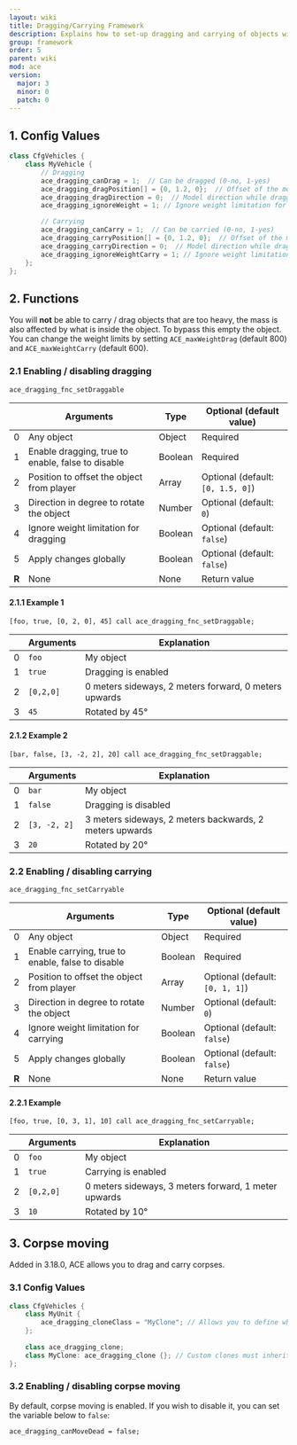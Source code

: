 ```yaml
---
layout: wiki
title: Dragging/Carrying Framework
description: Explains how to set-up dragging and carrying of objects with the ACE3 dragging and carrying system.
group: framework
order: 5
parent: wiki
mod: ace
version:
  major: 3
  minor: 0
  patch: 0
---
```


## 1. Config Values

```cpp
class CfgVehicles {
    class MyVehicle {
        // Dragging
        ace_dragging_canDrag = 1;  // Can be dragged (0-no, 1-yes)
        ace_dragging_dragPosition[] = {0, 1.2, 0};  // Offset of the model from the body while dragging (same as attachTo) (default: [0, 1.5, 0])
        ace_dragging_dragDirection = 0;  // Model direction while dragging (same as setDir after attachTo) (default: 0)
        ace_dragging_ignoreWeight = 1; // Ignore weight limitation for dragging (0-no, 1-yes)

        // Carrying
        ace_dragging_canCarry = 1;  // Can be carried (0-no, 1-yes)
        ace_dragging_carryPosition[] = {0, 1.2, 0};  // Offset of the model from the body while dragging (same as attachTo) (default: [0, 1, 1])
        ace_dragging_carryDirection = 0;  // Model direction while dragging (same as setDir after attachTo) (default: 0)
        ace_dragging_ignoreWeightCarry = 1; // Ignore weight limitation for carrying (0-no, 1-yes)
    };
};
```


## 2. Functions

You will **not** be able to carry / drag objects that are too heavy, the mass is also affected by what is inside the object. To bypass this empty the object. You can change the weight limits by setting `ACE_maxWeightDrag` (default 800) and `ACE_maxWeightCarry` (default 600).

### 2.1 Enabling / disabling dragging

`ace_dragging_fnc_setDraggable`

|    | Arguments | Type | Optional (default value) |
|----| --------- | ---- | ------------------------ |
| 0  | Any object | Object | Required |
| 1  | Enable dragging, true to enable, false to disable | Boolean | Required |
| 2  | Position to offset the object from player | Array | Optional (default: `[0, 1.5, 0]`) |
| 3  | Direction in degree to rotate the object | Number | Optional (default: `0`) |
| 4  | Ignore weight limitation for dragging | Boolean | Optional (default: `false`) |
| 5  | Apply changes globally | Boolean | Optional (default: `false`) |
| **R** | None | None | Return value |

#### 2.1.1 Example 1

`[foo, true, [0, 2, 0], 45] call ace_dragging_fnc_setDraggable;`

|    | Arguments | Explanation |
|----| --------- | ----------- |
| 0  | `foo` | My object |
| 1  | `true` | Dragging is enabled |
| 2  | `[0,2,0]` | 0 meters sideways, 2 meters forward, 0 meters upwards |
| 3  | `45` | Rotated by 45° |

#### 2.1.2 Example 2

`[bar, false, [3, -2, 2], 20] call ace_dragging_fnc_setDraggable;`

|    | Arguments | Explanation |
|----| --------- | ----------- |
| 0  | `bar` | My object |
| 1  | `false` | Dragging is disabled |
| 2  | `[3, -2, 2]` | 3 meters sideways, 2 meters backwards, 2 meters upwards |
| 3  | `20` | Rotated by 20° |


### 2.2 Enabling / disabling carrying

`ace_dragging_fnc_setCarryable`

|    | Arguments | Type | Optional (default value) |
|----| --------- | ---- | ------------------------ |
| 0  | Any object | Object | Required |
| 1  | Enable carrying, true to enable, false to disable | Boolean | Required |
| 2  | Position to offset the object from player | Array | Optional (default: `[0, 1, 1]`) |
| 3  | Direction in degree to rotate the object | Number | Optional (default: `0`) |
| 4  | Ignore weight limitation for carrying | Boolean | Optional (default: `false`) |
| 5  | Apply changes globally | Boolean | Optional (default: `false`) |
| **R** | None | None | Return value |

#### 2.2.1 Example

`[foo, true, [0, 3, 1], 10] call ace_dragging_fnc_setCarryable;`

|    | Arguments | Explanation |
|----| --------- | ----------- |
| 0  |  `foo` | My object |
| 1  |  `true`| Carrying is enabled |
| 2  | `[0,2,0]` | 0 meters sideways, 3 meters forward, 1 meter upwards |
| 3  | `10` | Rotated by 10° |

## 3. Corpse moving
Added in 3.18.0, ACE allows you to drag and carry corpses.

### 3.1 Config Values

```cpp
class CfgVehicles {
    class MyUnit {
        ace_dragging_cloneClass = "MyClone"; // Allows you to define what type of clone is used for moving the corpse (default: "ace_dragging_clone")
    };
    
    class ace_dragging_clone;
    class MyClone: ace_dragging_clone {}; // Custom clones must inherit from ace_dragging_clone
};
```

### 3.2 Enabling / disabling corpse moving

By default, corpse moving is enabled. If you wish to disable it, you can set the variable below to `false`:

```sqf
ace_dragging_canMoveDead = false;
```

